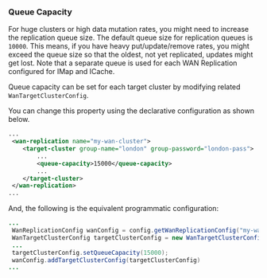 
### Queue Capacity

For huge clusters or high data mutation rates, you might need to increase the replication queue size. The default queue
size for replication queues is `10000`. This means, if you have heavy put/update/remove rates, you might exceed the queue size
so that the oldest, not yet replicated, updates might get lost. Note that a separate queue is used for each WAN Replication configured for IMap and ICache.
 
Queue capacity can be set for each target cluster by modifying related `WanTargetClusterConfig`.

You can change this property using the declarative configuration as shown below.

```xml
...
 <wan-replication name="my-wan-cluster">
    <target-cluster group-name="london" group-password="london-pass">
        ...
        <queue-capacity>15000</queue-capacity>
        ...
    </target-cluster>
 </wan-replication>
...
```

And, the following is the equivalent programmatic configuration:

```java
...
 WanReplicationConfig wanConfig = config.getWanReplicationConfig("my-wan-cluster");
 WanTargetClusterConfig targetClusterConfig = new WanTargetClusterConfig();
 ...
 targetClusterConfig.setQueueCapacity(15000);
 wanConfig.addTargetClusterConfig(targetClusterConfig)
...
``` 

